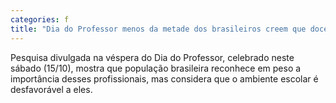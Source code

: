 ```yaml
---
categories: f
title: "Dia do Professor menos da metade dos brasileiros creem que docentes são respeitados"
---
```

Pesquisa divulgada na véspera do Dia do Professor, celebrado neste sábado (15/10), mostra que população brasileira reconhece em peso a importância desses profissionais, mas considera que o ambiente escolar é desfavorável a eles.